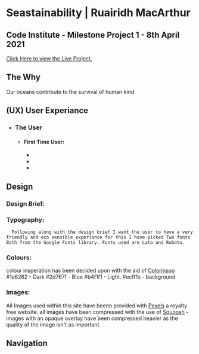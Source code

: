 # Seastainability | Ruairidh MacArthur

## Code Institute - Milestone Project 1 - 8th April 2021

[Click Here to view the Live Project.](https://github.com/roomacarthur/seastainability)

## The Why

Our oceans contribute to the survival of human kind

## (UX) User Experiance

- ### The User

  - #### First Time User:
    -
    -
    -

## Design

### Design Brief:

### Typography:

      Following along with the design brief I want the user to have a very friendly and eco sensible experiance for this I have picked Two fonts Both from the Google Fonts library. Fonts used are Lato and Roboto.

### Colours:

colour insperation has been decided upon with the aid of [Colorinspo](https://colorinspo.com)
#1e6262 - Dark
#2d767f - Blue
#b4f1f1 - Light.
#ecfffb - background

### Images:

All Images used within this site have beenn provided with [Pexels](https://pexels.com) a royalty free website.
all images have been compressed with the use of [Squoosh](https://squoosh.app) - images with an opaque overlay have been compressed heavier as the quality of the image isn't as important.

## Navigation
